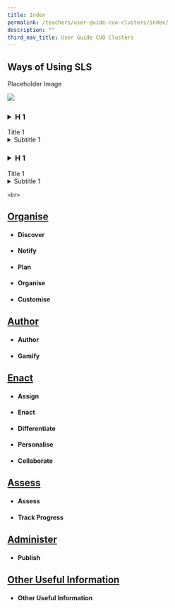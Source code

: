 ```yaml
---
title: Index
permalink: /teachers/user-guide-cuo-clusters/index/
description: ""
third_nav_title: User Guide CUO Clusters
---
```

## Ways of Using SLS

Placeholder Image

![](/images/favicon-isomer.ico)

<p></p><h3><details><summary>H 1</summary></details></h3><p></p>
Title 1
<details><summary>Subtitle 1</summary>	
	<ul>
<li>Example 1</li>
<li>Example 2</li>
<li>Example 3</li>
</ul>
	</details>		
				
		
<p></p><h3><details><summary>H 1</summary></details></h3><p></p>
Title 1
<details><summary>Subtitle 1</summary>	
	<ul>
<details><summary>Subsubtitle 1</summary>	
	<ul>
<details><summary>Subsubsubtitle 1</summary>	
	<ul>
<li><img style="width:50px; display: inline;" src="/images/favicon-isomer.ico">
</li>
<li><img style="width:5%; display: inline;" src="/images/Assets/Bell16.svg"></li>
<li>Example 3</li>
</ul>
</details>		
</ul>
</details>		
</ul>
</details>		
		
	<br>
	
## [Organise](/teachers/cuo-clusters-directory/organise/)
* #### Discover
* #### Notify
*  #### Plan
*  #### Organise
*  #### Customise

## [Author](/teachers/cuo-clusters-directory/author/)
* #### Author
* #### Gamify

## [Enact](/teachers/cuo-clusters-directory/enact/)
* #### Assign
* #### Enact
* #### Differentiate
* #### Personalise
* #### Collaborate
## [Assess](/teachers/cuo-clusters-directory/assess/)
* #### Assess
* #### Track Progress

## [Administer](/teachers/cuo-clusters-directory/administer/)
* #### Publish

## [Other Useful Information](/teachers/cuo-clusters-directory/otheruseful/)
* #### Other Useful Information